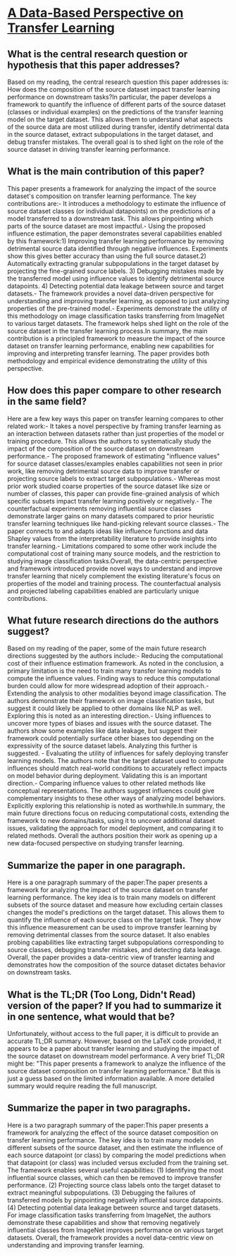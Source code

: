 # [A Data-Based Perspective on Transfer Learning](https://arxiv.org/abs/2207.05739)

## What is the central research question or hypothesis that this paper addresses?

Based on my reading, the central research question this paper addresses is: How does the composition of the source dataset impact transfer learning performance on downstream tasks?In particular, the paper develops a framework to quantify the influence of different parts of the source dataset (classes or individual examples) on the predictions of the transfer learning model on the target dataset. This allows them to understand what aspects of the source data are most utilized during transfer, identify detrimental data in the source dataset, extract subpopulations in the target dataset, and debug transfer mistakes. The overall goal is to shed light on the role of the source dataset in driving transfer learning performance.


## What is the main contribution of this paper?

This paper presents a framework for analyzing the impact of the source dataset's composition on transfer learning performance. The key contributions are:- It introduces a methodology to estimate the influence of source dataset classes (or individual datapoints) on the predictions of a model transferred to a downstream task. This allows pinpointing which parts of the source dataset are most impactful.- Using the proposed influence estimation, the paper demonstrates several capabilities enabled by this framework:1) Improving transfer learning performance by removing detrimental source data identified through negative influences. Experiments show this gives better accuracy than using the full source dataset.2) Automatically extracting granular subpopulations in the target dataset by projecting the fine-grained source labels. 3) Debugging mistakes made by the transferred model using influence values to identify detrimental source datapoints. 4) Detecting potential data leakage between source and target datasets.- The framework provides a novel data-driven perspective for understanding and improving transfer learning, as opposed to just analyzing properties of the pre-trained model.- Experiments demonstrate the utility of this methodology on image classification tasks transferring from ImageNet to various target datasets. The framework helps shed light on the role of the source dataset in the transfer learning process.In summary, the main contribution is a principled framework to measure the impact of the source dataset on transfer learning performance, enabling new capabilities for improving and interpreting transfer learning. The paper provides both methodology and empirical evidence demonstrating the utility of this perspective.


## How does this paper compare to other research in the same field?

Here are a few key ways this paper on transfer learning compares to other related work:- It takes a novel perspective by framing transfer learning as an interaction between datasets rather than just properties of the model or training procedure. This allows the authors to systematically study the impact of the composition of the source dataset on downstream performance.- The proposed framework of estimating "influence values" for source dataset classes/examples enables capabilities not seen in prior work, like removing detrimental source data to improve transfer or projecting source labels to extract target subpopulations.- Whereas most prior work studied coarse properties of the source dataset like size or number of classes, this paper can provide fine-grained analysis of which specific subsets impact transfer learning positively or negatively.- The counterfactual experiments removing influential source classes demonstrate larger gains on many datasets compared to prior heuristic transfer learning techniques like hand-picking relevant source classes.- The paper connects to and adapts ideas like influence functions and data Shapley values from the interpretability literature to provide insights into transfer learning.- Limitations compared to some other work include the computational cost of training many source models, and the restriction to studying image classification tasks.Overall, the data-centric perspective and framework introduced provide novel ways to understand and improve transfer learning that nicely complement the existing literature's focus on properties of the model and training process. The counterfactual analysis and projected labeling capabilities enabled are particularly unique contributions.


## What future research directions do the authors suggest?

Based on my reading of the paper, some of the main future research directions suggested by the authors include:- Reducing the computational cost of their influence estimation framework. As noted in the conclusion, a primary limitation is the need to train many transfer learning models to compute the influence values. Finding ways to reduce this computational burden could allow for more widespread adoption of their approach.- Extending the analysis to other modalities beyond image classification. The authors demonstrate their framework on image classification tasks, but suggest it could likely be applied to other domains like NLP as well. Exploring this is noted as an interesting direction.- Using influences to uncover more types of biases and issues with the source dataset. The authors show some examples like data leakage, but suggest their framework could potentially surface other biases too depending on the expressivity of the source dataset labels. Analyzing this further is suggested. - Evaluating the utility of influences for safely deploying transfer learning models. The authors note that the target dataset used to compute influences should match real-world conditions to accurately reflect impacts on model behavior during deployment. Validating this is an important direction.- Comparing influence values to other related methods like conceptual representations. The authors suggest influences could give complementary insights to these other ways of analyzing model behaviors. Explicitly exploring this relationship is noted as worthwhile.In summary, the main future directions focus on reducing computational costs, extending the framework to new domains/tasks, using it to uncover additional dataset issues, validating the approach for model deployment, and comparing it to related methods. Overall the authors position their work as opening up a new data-focused perspective on studying transfer learning.


## Summarize the paper in one paragraph.

Here is a one paragraph summary of the paper:The paper presents a framework for analyzing the impact of the source dataset on transfer learning performance. The key idea is to train many models on different subsets of the source dataset and measure how excluding certain classes changes the model's predictions on the target dataset. This allows them to quantify the influence of each source class on the target task. They show this influence measurement can be used to improve transfer learning by removing detrimental classes from the source dataset. It also enables probing capabilities like extracting target subpopulations corresponding to source classes, debugging transfer mistakes, and detecting data leakage. Overall, the paper provides a data-centric view of transfer learning and demonstrates how the composition of the source dataset dictates behavior on downstream tasks.


## What is the TL;DR (Too Long, Didn't Read) version of the paper? If you had to summarize it in one sentence, what would that be?

Unfortunately, without access to the full paper, it is difficult to provide an accurate TL;DR summary. However, based on the LaTeX code provided, it appears to be a paper about transfer learning and studying the impact of the source dataset on downstream model performance. A very brief TL;DR might be: "This paper presents a framework to analyze the influence of the source dataset composition on transfer learning performance." But this is just a guess based on the limited information available. A more detailed summary would require reading the full manuscript.


## Summarize the paper in two paragraphs.

Here is a two paragraph summary of the paper:This paper presents a framework for analyzing the effect of the source dataset composition on transfer learning performance. The key idea is to train many models on different subsets of the source dataset, and then estimate the influence of each source datapoint (or class) by comparing the model predictions when that datapoint (or class) was included versus excluded from the training set. The framework enables several useful capabilities: (1) Identifying the most influential source classes, which can then be removed to improve transfer performance. (2) Projecting source class labels onto the target dataset to extract meaningful subpopulations. (3) Debugging the failures of transferred models by pinpointing negatively influential source datapoints. (4) Detecting potential data leakage between source and target datasets. For image classification tasks transferring from ImageNet, the authors demonstrate these capabilities and show that removing negatively influential classes from ImageNet improves performance on various target datasets. Overall, the framework provides a novel data-centric view on understanding and improving transfer learning.
